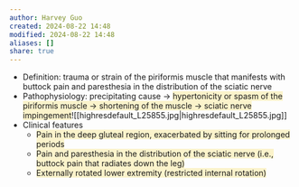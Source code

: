 ```yaml
---
author: Harvey Guo
created: 2024-08-22 14:48
modified: 2024-08-22 14:48
aliases: []
share: true
---
```

- Definition: trauma or strain of the piriformis muscle that manifests with buttock pain and paresthesia in the distribution of the sciatic nerve
- Pathophysiology: precipitating cause → <span style="background:rgba(240, 200, 0, 0.2)">hypertonicity or spasm of the piriformis muscle → shortening of the muscle → sciatic nerve impingement</span>![[highresdefault_L25855.jpg|highresdefault_L25855.jpg]]
- Clinical features
	- <span style="background:rgba(240, 200, 0, 0.2)">Pain in the deep gluteal region, exacerbated by sitting for prolonged periods</span>
	- <span style="background:rgba(240, 200, 0, 0.2)">Pain and paresthesia in the distribution of the sciatic nerve (i.e., buttock pain that radiates down the leg)</span>
	- <span style="background:rgba(240, 200, 0, 0.2)">Externally rotated lower extremity (restricted internal rotation)</span>
